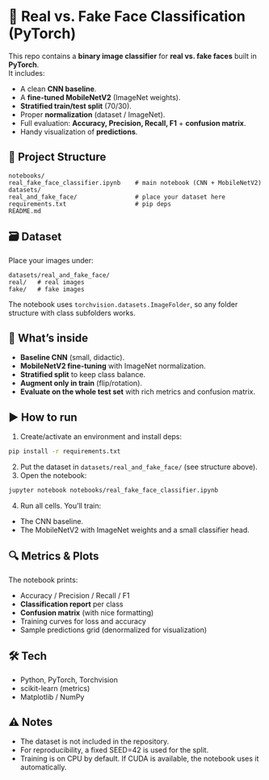 # 🧠 Real vs. Fake Face Classification (PyTorch)

This repo contains a **binary image classifier** for **real vs. fake faces** built in **PyTorch**.  
It includes:
- A clean **CNN baseline**.
- A **fine-tuned MobileNetV2** (ImageNet weights).
- **Stratified train/test split** (70/30).
- Proper **normalization** (dataset / ImageNet).
- Full evaluation: **Accuracy, Precision, Recall, F1** + **confusion matrix**.
- Handy visualization of **predictions**.

## 📂 Project Structure
```
notebooks/
real_fake_face_classifier.ipynb    # main notebook (CNN + MobileNetV2)
datasets/
real_and_fake_face/                # place your dataset here 
requirements.txt                   # pip deps
README.md
```

## 🗃️ Dataset
Place your images under:
```
datasets/real_and_fake_face/
real/   # real images
fake/   # fake images
```
The notebook uses `torchvision.datasets.ImageFolder`, so any folder structure with class subfolders works.

## 🧪 What’s inside
- **Baseline CNN** (small, didactic).
- **MobileNetV2 fine-tuning** with ImageNet normalization.
- **Stratified split** to keep class balance.
- **Augment only in train** (flip/rotation).
- **Evaluate on the whole test set** with rich metrics and confusion matrix.

## ▶️ How to run
1) Create/activate an environment and install deps:
```bash
pip install -r requirements.txt
```
2. Put the dataset in `datasets/real_and_fake_face/` (see structure above).
3. Open the notebook:
```bash
jupyter notebook notebooks/real_fake_face_classifier.ipynb
```
4. Run all cells. You’ll train:
- The CNN baseline.
- The MobileNetV2 with ImageNet weights and a small classifier head.

## 🔍 Metrics & Plots
The notebook prints:
- Accuracy / Precision / Recall / F1
- **Classification report** per class
- **Confusion matrix** (with nice formatting)
- Training curves for loss and accuracy
- Sample predictions grid (denormalized for visualization)

## 🛠️ Tech
- Python, PyTorch, Torchvision
- scikit-learn (metrics)
- Matplotlib / NumPy

## ⚠️ Notes
- The dataset is not included in the repository.
- For reproducibility, a fixed SEED=42 is used for the split.
- Training is on CPU by default. If CUDA is available, the notebook uses it automatically.

